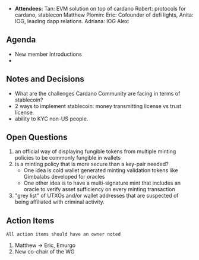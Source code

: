 - **Attendees:** 
Tan: EVM solution on top of cardano
Robert: protocols for cardano, stablecon
Matthew Plomin: 
Eric: Cofounder of defi lights, 
Anita: IOG, leading dapp relations.
Adriana: IOG
Alex: 

## Agenda
- New member Introductions 
- 

## Notes and Decisions

- What are the challenges Cardano Community are facing in terms of stablecoin?
- 2 ways to implement stablecoin: money transmitting license vs trust license.
- ability to KYC non-US people.

## Open Questions
1. an official way of displaying fungible tokens from multiple minting policies to be commonly fungible in wallets
2. is a minting policy that is more secure than a key-pair needed?
     - One idea is cold wallet generated minting validation tokens like Gimbalabs developed for oracles
     - One other idea is to have a multi-signature mint that includes an oracle to verify asset sufficiency on every minting transaction
3. "grey list" of UTXOs and/or wallet addresses that are suspected of being affiliated with criminal activity.

## Action Items
```
All action items should have an owner noted
```
1. Matthew -> Eric, Emurgo
2. New co-chair of the WG